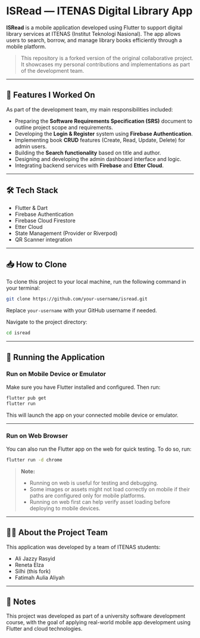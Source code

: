 # ISRead — ITENAS Digital Library App

**ISRead** is a mobile application developed using Flutter to support digital library services at ITENAS (Institut Teknologi Nasional). The app allows users to search, borrow, and manage library books efficiently through a mobile platform.

> This repository is a forked version of the original collaborative project. It showcases my personal contributions and implementations as part of the development team.

---

## 🔧 Features I Worked On

As part of the development team, my main responsibilities included:

- Preparing the **Software Requirements Specification (SRS)** document to outline project scope and requirements.
- Developing the **Login & Register** system using **Firebase Authentication**.
- Implementing book **CRUD** features (Create, Read, Update, Delete) for admin users.
- Building the **Search functionality** based on title and author.
- Designing and developing the admin dashboard interface and logic.
- Integrating backend services with **Firebase** and **Etter Cloud**.

---

## 🛠️ Tech Stack

- Flutter & Dart
- Firebase Authentication
- Firebase Cloud Firestore
- Etter Cloud
- State Management (Provider or Riverpod)
- QR Scanner integration

---

## 📥 How to Clone

To clone this project to your local machine, run the following command in your terminal:

```bash
git clone https://github.com/your-username/isread.git
````

Replace `your-username` with your GitHub username if needed.

Navigate to the project directory:

```bash
cd isread
```

---

## 🚀 Running the Application

### Run on Mobile Device or Emulator

Make sure you have Flutter installed and configured. Then run:

```bash
flutter pub get
flutter run
```

This will launch the app on your connected mobile device or emulator.

---

### Run on Web Browser

You can also run the Flutter app on the web for quick testing. To do so, run:

```bash
flutter run -d chrome
```

> **Note:**
>
> * Running on web is useful for testing and debugging.
> * Some images or assets might not load correctly on mobile if their paths are configured only for mobile platforms.
> * Running on web first can help verify asset loading before deploying to mobile devices.

---

## 👨‍💻 About the Project Team

This application was developed by a team of ITENAS students:

* Ali Jazzy Rasyid
* Reneta Elza
* Silhi (this fork)
* Fatimah Aulia Aliyah

---

## 📄 Notes

This project was developed as part of a university software development course, with the goal of applying real-world mobile app development using Flutter and cloud technologies.

